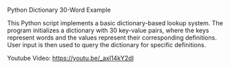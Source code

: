 Python Dictionary 30-Word Example

This Python script implements a basic dictionary-based lookup system. The program initializes a dictionary with 30 key-value pairs, where the keys represent words and the values represent their corresponding definitions. User input is then used to query the dictionary for specific definitions.

Youtube Video: 
https://youtu.be/_axI14kY2dI
